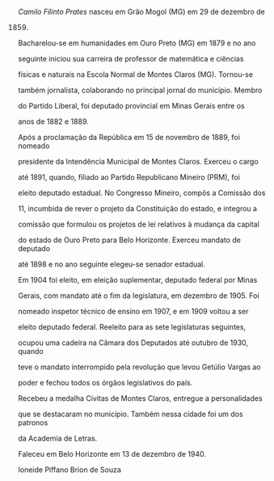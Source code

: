 

*Camilo Filinto Prates* nasceu em Grão Mogol (MG) em 29 de dezembro de

1859.



Bacharelou-se em humanidades em Ouro Preto (MG) em 1879 e no ano

seguinte iniciou sua carreira de professor de matemática e ciências

físicas e naturais na Escola Normal de Montes Claros (MG). Tornou-se

também jornalista, colaborando no principal jornal do município. Membro

do Partido Liberal, foi deputado provincial em Minas Gerais entre os

anos de 1882 e 1889.



Após a proclamação da República em 15 de novembro de 1889, foi nomeado

presidente da Intendência Municipal de Montes Claros. Exerceu o cargo

até 1891, quando, filiado ao Partido Republicano Mineiro (PRM), foi

eleito deputado estadual. No Congresso Mineiro, compôs a Comissão dos

11, incumbida de rever o projeto da Constituição do estado, e integrou a

comissão que formulou os projetos de lei relativos à mudança da capital

do estado de Ouro Preto para Belo Horizonte. Exerceu mandato de deputado

até 1898 e no ano seguinte elegeu-se senador estadual.



Em 1904 foi eleito, em eleição suplementar, deputado federal por Minas

Gerais, com mandato até o fim da legislatura, em dezembro de 1905. Foi

nomeado inspetor técnico de ensino em 1907, e em 1909 voltou a ser

eleito deputado federal. Reeleito para as sete legislaturas seguintes,

ocupou uma cadeira na Câmara dos Deputados até outubro de 1930, quando

teve o mandato interrompido pela revolução que levou Getúlio Vargas ao

poder e fechou todos os órgãos legislativos do país.



Recebeu a medalha Civitas de Montes Claros, entregue a personalidades

que se destacaram no município. Também nessa cidade foi um dos patronos

da Academia de Letras.



Faleceu em Belo Horizonte em 13 de dezembro de 1940.



Ioneide Piffano Brion de Souza



